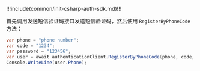 !!!include(common/init-csharp-auth-sdk.md)!!!

首先调用发送短信验证码接口发送短信验证码，然后使用 `RegisterByPhoneCode` 方法：


```csharp
var phone = "phone number";
var code = "1234";
var password = "123456";
var user = await authenticationClient.RegisterByPhoneCode(phone, code, password);
Console.WriteLine(user.Phone);
```
